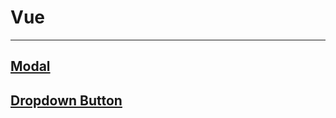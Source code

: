 # Vue

---
## [Modal](/{{route}}/{{version}}/vue-modal)

## [Dropdown Button](/{{route}}/{{version}}/vue-dropdown-button)
